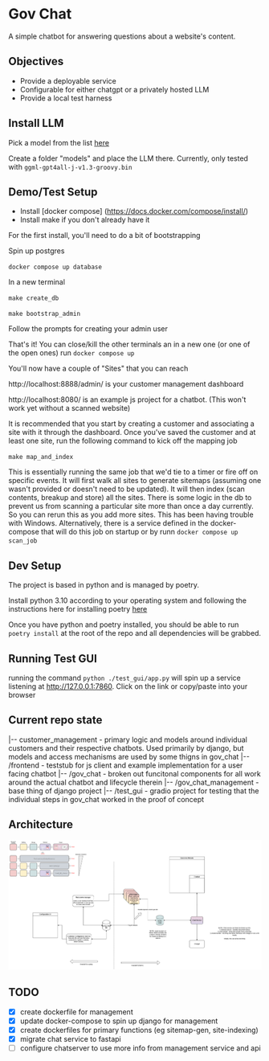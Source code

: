 # Gov Chat

A simple chatbot for answering questions about a website's content.

## Objectives

- Provide a deployable service 
- Configurable for either chatgpt or a privately hosted LLM
- Provide a local test harness

## Install LLM

Pick a model from the list [here](https://gpt4all.io/index.html)

Create a folder "models" and place the LLM there. Currently, only tested with `ggml-gpt4all-j-v1.3-groovy.bin`

## Demo/Test Setup

- Install [docker compose] (https://docs.docker.com/compose/install/)
- Install make if you don't already have it


For the first install, you'll need to do a bit of bootstrapping

Spin up postgres

`docker compose up database`

In a new terminal

`make create_db`

`make bootstrap_admin`

Follow the prompts for creating your admin user

That's it! You can close/kill the other terminals an in a new one (or one of the open ones) run
`docker compose up`


You'll now have a couple of "Sites" that you can reach 

http://localhost:8888/admin/ is your customer management dashboard

http://localhost:8080/ is an example js project for a chatbot. (This won't work yet without a scanned website)



It is recommended that you start by creating a customer and associating a site with it through the dashboard. Once you've saved the customer and at least one site, run the following command to kick off the mapping job

`make map_and_index`


This is essentially running the same job that we'd tie to a timer or fire off on specific events. It will first walk all sites to generate sitemaps (assuming one wasn't provided or doesn't need to be updated). It will then index (scan contents, breakup and store) all the sites. There is some logic in the db to prevent us from scanning a particular site more than once a day currently. So you can rerun this as you add more sites. This has been having trouble with Windows. Alternatively, there is a service defined in the docker-compose that will do this job on startup or by runn `docker compose up scan_job`



## Dev Setup 

The project is based in python and is managed by poetry. 

Install python 3.10 according to your operating system and following the instructions here for installing poetry [here](https://python-poetry.org/docs/)

Once you have python and poetry installed, you should be able to run `poetry install` at the root of the repo and all dependencies will be grabbed. 



## Running Test GUI

running the command `python ./test_gui/app.py` will spin up a service listening at http://127.0.0.1:7860. Click on the link or copy/paste into your browser


## Current repo state


|-- customer_management - primary logic and models around individual customers and their respective chatbots. Used primarily by django, but models and access mechanisms are used by some thigns in gov_chat
|-- /frontend - teststub for js client and example implementation for a user facing chatbot
|-- /gov_chat - broken out funcitonal components for all work around the actual chatbot and lifecycle therein
|-- /gov_chat_management - base thing of django project
|-- /test_gui - gradio project for testing that the individual steps in gov_chat worked in the proof of concept


## Architecture

![Arch](images/govchat-arch.png)

## TODO 

 - [x] create dockerfile for management
 - [x] update docker-compose to spin up django for management
 - [x] create dockerfiles for primary functions (eg sitemap-gen, site-indexing)
 - [x] migrate chat service to fastapi
 - [ ] configure chatserver to use more info from management service and api